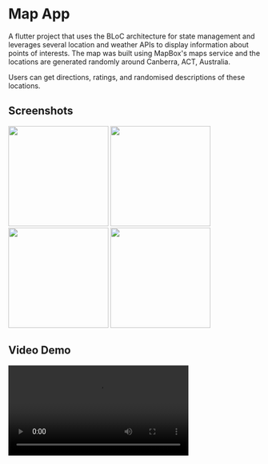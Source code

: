# Map App

A flutter project that uses the BLoC architecture for state management and leverages several location and weather APIs to display information about points of interests. The map was built using MapBox's maps service and the locations are generated randomly around Canberra, ACT, Australia.

Users can get directions, ratings, and randomised descriptions of these locations.

## Screenshots

<img width=200 src="https://github.com/RajinH/flutter-dev/assets/38574408/585391cb-afe6-45b3-9f2c-a4760fb528f7">
<img width=200 src="https://github.com/RajinH/flutter-dev/assets/38574408/0f076e51-2dde-46c4-b3cb-7425e2764b8f">
<img width=200 src="https://github.com/RajinH/flutter-dev/assets/38574408/27aa439d-a926-4e35-90c5-f366f38b1549">
<img width=200 src="https://github.com/RajinH/flutter-dev/assets/38574408/dd0bf3e3-a4ca-4251-9e6a-b049b66cae32">


## Video Demo

<video width=360 src="https://github.com/RajinH/flutter-dev/assets/38574408/08c190e3-e402-4fe7-8dc0-2841ffb3931b">
